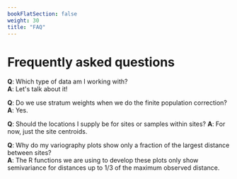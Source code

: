 ```yaml
---
bookFlatSection: false
weight: 30
title: "FAQ"
---
```


<link rel="stylesheet" type="text/css" href="{{ "/hugo-cite.css" | relURL }}" />

# Frequently asked questions

**Q**: Which type of data am I working with?  
**A**: Let's talk about it!

**Q**: Do we use stratum weights when we do the finite population correction?
**A**: Yes.

**Q**: Should the locations I supply be for sites or samples within sites?
**A**: For now, just the site centroids.

**Q**: Why do my variography plots show only a fraction of the largest distance between sites?  
**A**: The R functions we are using to develop these plots only show semivariance for distances up to 1/3 of the maximum observed distance.
